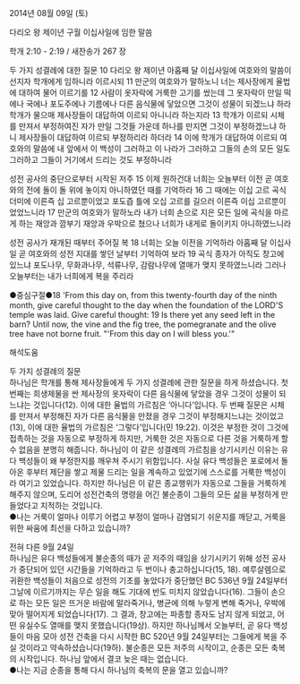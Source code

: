2014년 08월 09일 (토)

다리오 왕 제이년 구월 이십사일에 임한 말씀



학개 2:10 - 2:19 / 새찬송가 267 장


두 가지 성결례에 대한 질문
10 다리오 왕 제이년 아홉째 달 이십사일에 여호와의 말씀이 선지자 학개에게 임하니라 이르시되 11 만군의 여호와가 말하노니 너는 제사장에게 율법에 대하여 물어 이르기를 12 사람이 옷자락에 거룩한 고기를 쌌는데 그 옷자락이 만일 떡에나 국에나 포도주에나 기름에나 다른 음식물에 닿았으면 그것이 성물이 되겠느냐 하라 학개가 물으매 제사장들이 대답하여 이르되 아니니라 하는지라 13 학개가 이르되 시체를 만져서 부정하여진 자가 만일 그것들 가운데 하나를 만지면 그것이 부정하겠느냐 하니 제사장들이 대답하여 이르되 부정하리라 하더라 14 이에 학개가 대답하여 이르되 여호와의 말씀에 내 앞에서 이 백성이 그러하고 이 나라가 그러하고 그들의 손의 모든 일도 그러하고 그들이 거기에서 드리는 것도 부정하니라

성전 공사의 중단으로부터 시작된 저주
15 이제 원하건대 너희는 오늘부터 이전 곧 여호와의 전에 돌이 돌 위에 놓이지 아니하였던 때를 기억하라 16 그 때에는 이십 고르 곡식 더미에 이른즉 십 고르뿐이었고 포도즙 틀에 오십 고르를 길으러 이른즉 이십 고르뿐이었었느니라 17 만군의 여호와가 말하노라 내가 너희 손으로 지은 모든 일에 곡식을 마르게 하는 재앙과 깜부기 재앙과 우박으로 쳤으나 너희가 내게로 돌이키지 아니하였느니라

성전 공사가 재개된 때부터 주어질 복 
18 너희는 오늘 이전을 기억하라 아홉째 달 이십사일 곧 여호와의 성전 지대를 쌓던 날부터 기억하여 보라 19 곡식 종자가 아직도 창고에 있느냐 포도나무, 무화과나무, 석류나무, 감람나무에 열매가 맺지 못하였느니라 그러나 오늘부터는 내가 너희에게 복을 주리라



●중심구절●18 'From this day on, from this twenty-fourth day of the ninth month, give careful thought to the day when the foundation of the LORD'S temple was laid. Give careful thought: 19 Is there yet any seed left in the barn? Until now, the vine and the fig tree, the pomegranate and the olive tree have not borne fruit. "'From this day on I will bless you.'"

해석도움





두 가지 성결례의 질문  
하나님은 학개를 통해 제사장들에게 두 가지 성결례에 관한 질문을 하게 하셨습니다. 첫 번째는 희생제물을 싼 제사장의 옷자락이 다른 음식물에 닿았을 경우 그것이 성물이 되느냐는 것입니다(12). 이에 대한 율법의 가르침은 ‘아니다’입니다. 두 번째 질문은 시체를 만져서 부정해진 자가 다른 음식물을 만졌을 경우 그것이 부정해지느냐는 것이었고(13), 이에 대한 율법의 가르침은 ‘그렇다’입니다(민 19:22). 이것은 부정한 것이 그것에 접촉하는 것을 자동으로 부정하게 하지만, 거룩한 것은 자동으로 다른 것을 거룩하게 할 수 없음을 분명히 해줍니다. 하나님이 이 같은 성결례의 가르침을 상기시키신 이유는 유다 백성들이 왜 부정한지를 깨우쳐 주시기 위함입니다. 사실 유다 백성들은 포로에서 돌아온 후부터 제단을 쌓고 제물 드리는 일을 계속하고 있었기에 스스로를 거룩한 백성이라 여기고 있었습니다. 하지만 하나님은 이 같은 종교행위가 자동으로 그들을 거룩하게 해주지 않으며, 도리어 성전건축의 명령을 어긴 불순종이 그들의 모든 삶을 부정하게 만들었다고 지적하는 것입니다.  
●나는 거룩이 얼마나 이루기 어렵고 부정이 얼마나 감염되기 쉬운지를 깨닫고, 거룩을 위한 싸움에 최선을 다하고 있습니까?   

전혀 다른 9월 24일  
하나님은 유다 백성들에게 불순종의 때가 곧 저주의 때임을 상기시키기 위해 성전 공사가 중단되어 있던 시간들을 기억하라고 두 번이나 충고하십니다(15, 18). 예루살렘으로 귀환한 백성들이 처음으로 성전의 기초를 놓았다가 중단했던 BC 536년 9월 24일부터 그날에 이르기까지는 무슨 일을 해도 기대에 반도 미치지 않았습니다(16). 그들이 손으로 하는 모든 일은 뜨거운 바람에 말라죽거나, 병균에 의해 누렇게 변해 죽거나, 우박에 맞아 떨어지게 되었습니다(17). 그 결과, 창고에는 파종할 종자도 남지 않게 되었고, 어떤 유실수도 열매를 맺지 못했습니다(19상). 하지만 하나님께서 오늘부터, 곧 유다 백성들이 마음 모아 성전 건축을 다시 시작한 BC 520년 9월 24일부터는 그들에게 복을 주실 것이라고 약속하셨습니다(19하). 불순종은 모든 저주의 시작이고, 순종은 모든 축복의 시작입니다. 하나님 앞에서 결코 늦은 때는 없습니다.    
●나는 지금 순종을 통해 다시 하나님의 축복의 문을 열고 있습니까?
